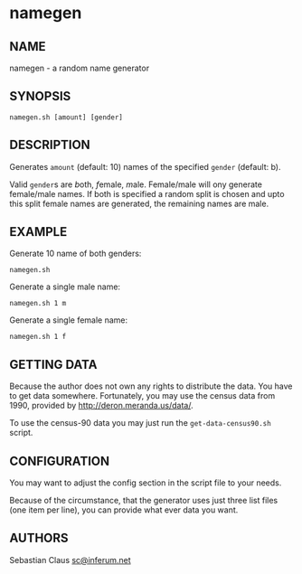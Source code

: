 namegen
=======

NAME
----
namegen - a random name generator

SYNOPSIS
--------
``namegen.sh [amount] [gender]``

DESCRIPTION
-----------
Generates ``amount`` (default: 10) names of the specified ``gender`` (default: b).

Valid ``gender``s are *b*oth, *f*emale, *m*ale. Female/male will ony generate
female/male names. If both is specified a random split is chosen and upto this
split female names are generated, the remaining names are male.

EXAMPLE
-------

Generate 10 name of both genders:

	namegen.sh

Generate a single male name:

	namegen.sh 1 m

Generate a single female name:

	namegen.sh 1 f


GETTING DATA
------------
Because the author does not own any rights to distribute the data. You have to
get data somewhere. Fortunately, you may use the census data from 1990, provided
by <http://deron.meranda.us/data/>.

To use the census-90 data you may just run the ``get-data-census90.sh`` script.

CONFIGURATION
-------------
You may want to adjust the config section in the script file to your needs.

Because of the circumstance, that the generator uses just three list files (one
item per line), you can provide what ever data you want.

AUTHORS
-------
Sebastian Claus <sc@inferum.net>


